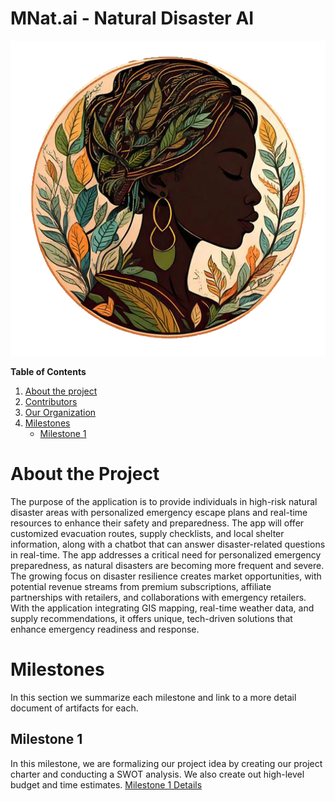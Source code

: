  # MNat.ai - Natural Disaster AI
 ![Logo](https://github.com/CJdaRacc/MNat.ai/blob/main/LOGO.png)

**Table of Contents**
1. [About the project](#about-the-project)
2. [Contributors]()
3. [Our Organization]()
4. [Milestones](#milestones)
    - [Milestone 1](#milestone-1)
   

# About the Project
The purpose of the application is to provide individuals in high-risk natural disaster areas with personalized emergency escape plans and real-time resources to enhance their safety and preparedness. The app will offer customized evacuation routes, supply checklists, and local shelter information, along with a chatbot that can answer disaster-related questions in real-time.  The app addresses a critical need for personalized emergency preparedness, as natural disasters are becoming more frequent and severe. The growing focus on disaster resilience creates market opportunities, with potential revenue streams from premium subscriptions, affiliate partnerships with retailers, and collaborations with emergency retailers. With the application integrating GIS mapping, real-time weather data, and supply recommendations, it offers unique, tech-driven solutions that enhance emergency readiness and response.


# Milestones
In this section we summarize each milestone and link to a more detail document of artifacts for each.

## Milestone 1
In this milestone, we are formalizing our project idea by creating our project charter and conducting a SWOT analysis. We also create out high-level budget and time estimates.
[Milestone 1 Details](https://github.com/CJdaRacc/MNat.ai/blob/main/Milestone%201.md)
